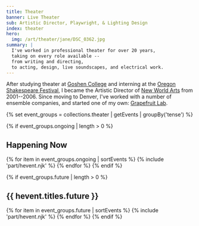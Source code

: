 ```yaml
---
title: Theater
banner: Live Theater
sub: Artistic Director, Playwright, & Lighting Design
index: theater
hero:
  img: /art/theater/jane/DSC_0362.jpg
summary: |
  I've worked in professional theater for over 20 years,
  taking on every role available --
  from writing and directing,
  to acting, design, live soundscapes, and electrical work.
---
```


After studying theater at
[Goshen College](/education/goshen/)
and interning at the
[Oregon Shakespeare Festival](/education/osf/),
I became the Artistic Director
of [New World Arts](/orgs/new-world-arts/)
from 2001--2006.
Since moving to Denver,
I've worked with a number of ensemble companies,
and started one of my own:
[Grapefruit Lab](/orgs/grapefruit-lab/).

{% set event_groups = collections.theater | getEvents | groupBy('tense') %}

{% if event_groups.ongoing | length > 0 %}
  <h2>Happening Now</h2>
  {% for item in event_groups.ongoing | sortEvents %}
    {% include 'part/hevent.njk' %}
  {% endfor %}
{% endif %}

{% if event_groups.future | length > 0 %}
  <h2>{{ hevent.titles.future }}</h2>
  {% for item in event_groups.future | sortEvents %}
    {% include 'part/hevent.njk' %}
  {% endfor %}
{% endif %}
